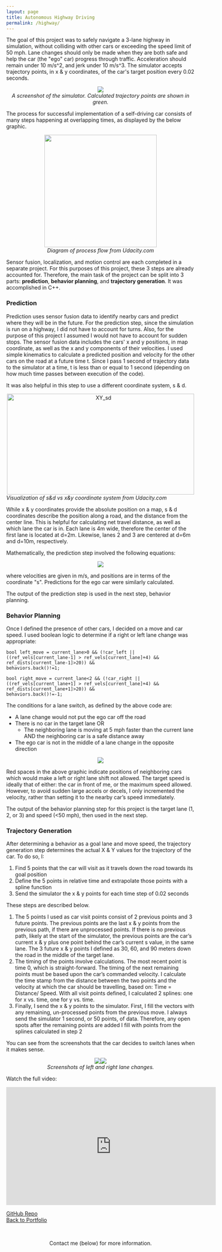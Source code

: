 ```yaml
---
layout: page
title: Autonomous Highway Driving
permalink: /highway/
---
```

The goal of this project was to safely navigate a 3-lane highway in simulation, without colliding with other cars or exceeding the speed limit of 50 mph. Lane changes should only be made when they are both safe and help the car (the "ego" car) progress through traffic. Acceleration should remain under 10 m/s^2, and jerk under 10 m/s^3. The simulator accepts trajectory points, in x & y coordinates, of the car's target position every 0.02 seconds.

<center><img src="https://i.ibb.co/LhpM5jD/HWDriving-Trajectory.png"></center>
<center><i>A screenshot of the simulator. Calculated trajectory points are shown in green.</i></center>

The process for successful implementation of a self-driving car consists of many steps happening at overlapping times, as displayed by the below graphic.

<center><img src="https://i.ibb.co/qJyNHLS/Process-overview.png" width="300"></center>
<center><i>Diagram of process flow from Udacity.com</i></center>

Sensor fusion, localization, and motion control are each completed in a separate project. For this purposes of this project, these 3 steps are already accounted for.
Therefore, the main task of the project can be split into 3 parts: <b>prediction</b>, <b>behavior planning</b>, and <b>trajectory generation</b>. It was accomplished in C++.

### Prediction
Prediction uses sensor fusion data to identify nearby cars and predict where they will be in the future. For the prediction step, since the simulation is run on a highway, I did not have to account for turns. Also, for the purpose of this project I assumed I would not have to account for sudden stops. The sensor fusion data includes the cars' x and y positions, in map coordinate, as well as the x and y components of their velocities. I used simple kinematics to calculate a predicted position and velocity for the other cars on the road at a future time t. Since I pass 1 second of trajectory data to the simulator at a time, t is less than or equal to 1 second (depending on how much time passes between execution of the code). 

It was also helpful in this step to use a different coordinate system, s & d. 

<center><img src="https://live.staticflickr.com/65535/47955424321_06b97d9469.jpg" width="500" height="269" alt="XY_sd"></center>
<i>Visualization of s&d vs x&y coordinate system from Udacity.com</i>

While x & y coordinates provide the absolute position on a map, s & d coordinates describe the position along a road, and the distance from the center line. This is helpful for calculating net travel distance, as well as which lane the car is in. Each lane is 4m wide, therefore the center of the first lane is located at d=2m. Likewise, lanes 2 and 3 are centered at d=6m and d=10m, respectively.

Mathematically, the prediction step involved the following equations:
<center><img src="https://live.staticflickr.com/65535/47955520731_3d1085bd24.jpg"></center>

where velocities are given in m/s, and positions are in terms of the coordinate "s". Predictions for the ego car were similarly calculated.

The output of the prediction step is used in the next step, behavior planning.

### Behavior Planning
Once I defined the presence of other cars, I decided on a move and car speed. I used boolean logic to determine if a right or left lane change was appropriate:

<code>bool left_move = current_lane>0 && (!car_left || ((ref_vels[current_lane-1] > ref_vels[current_lane]+4) && ref_dists[current_lane-1]>20)) && behaviors.back()!=1;</code>

<code>bool right_move = current_lane<2 && (!car_right || ((ref_vels[current_lane+1] > ref_vels[current_lane]+4) && ref_dists[current_lane+1]>20)) && behaviors.back()!=-1;</code>

The conditions for a lane switch, as defined by the above code are:
* A lane change would not put the ego car off the road
* There is no car in the target lane OR <ul><li>The neighboring lane is moving at 5 mph faster than the current lane AND the neighboring car is a safe distance away</li></ul>
* The ego car is not in the middle of a lane change in the opposite direction

<center><img src="https://i.ibb.co/YQ2XdFL/Behavior-Planning.jpg"></center>

Red spaces in the above graphic indicate positions of neighboring cars which would make a left or right lane shift not allowed. The target speed is ideally that of either: the car in front of me, or the maximum speed allowed. However, to avoid sudden large accels or decels, I only incremented the velocity, rather than setting it to the nearby car’s speed immediately.

The output of the behavior planning step for this project is the target lane (1, 2, or 3) and speed (<50 mph), then used in the next step.

### Trajectory Generation
After determining a behavior as a goal lane and move speed, the trajectory generation step determines the actual X & Y values for the trajectory of the car. To do so, I:

1. Find 5 points that the car will visit as it travels down the road towards its goal position
2. Define the 5 points in relative time and extrapolate those points with a spline function
3. Send the simulator the x & y points for each time step of 0.02 seconds

These steps are described below.

1. The 5 points I used as car visit points consist of 2 previous points and 3 future points. The previous points are the last x & y points from the previous path, if there are unprocessed points. If there is no previous path, likely at the start of the simulator, the previous points are the car’s current x & y plus one point behind the car’s current s value, in the same lane. The 3 future x & y points I defined as 30, 60, and 90 meters down the road in the middle of the target lane.
2. The timing of the points involve calculations. The most recent point is time 0, which is straight-forward. The timing of the next remaining points must be based upon the car’s commanded velocity. I calculate the time stamp from the distance between the two points and the velocity at which the car should be travelling, based on: Time = Distance/ Speed. With all visit points defined, I calculated 2 splines: one for x vs. time, one for y vs. time.
3. Finally, I send the x & y points to the simulator. First, I fill the vectors with any remaining, un-processed points from the previous move. I always send the simulator 1 second, or 50 points, of data. Therefore, any open spots after the remaining points are added I fill with points from the splines calculated in step 2

You can see from the screenshots that the car decides to switch lanes when it makes sense.
<center><img src="https://i.ibb.co/THFCg5N/right-shift.png"><img src="https://i.ibb.co/WxKMPyM/left-shift.png"></center>
<center><i>Screenshots of left and right lane changes.</i></center>

Watch the full video:

<center><iframe width="560" height="315" src="https://www.youtube.com/embed/DQPjBo8q4xA" frameborder="0" allow="accelerometer; autoplay; encrypted-media; gyroscope; picture-in-picture" allowfullscreen></iframe></center>

[GitHub Repo](https://github.com/mmeyer95/Highway_Driving)<br>
[Back to Portfolio](https://meredithmeyer.info/)

<br><center>Contact me (below) for more information.</center>
